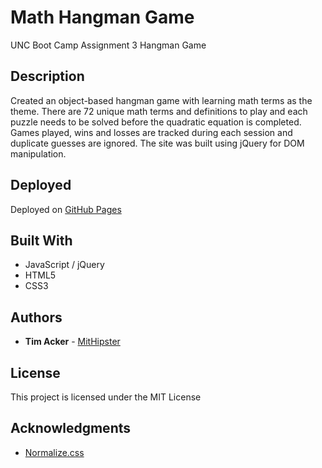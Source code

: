# Math Hangman Game

UNC Boot Camp Assignment 3 Hangman Game

## Description

Created an object-based hangman game with learning math terms as the theme. There are 72 unique math terms and definitions to play and each puzzle needs to be solved before the quadratic equation is completed. Games played, wins and losses are tracked during each session and duplicate guesses are ignored. The site was built using jQuery for DOM manipulation.

## Deployed

Deployed on [GitHub Pages](https://mithipster.github.io/unc_assign_3_hangman_game/)

## Built With

- JavaScript / jQuery
- HTML5
- CSS3

## Authors

- **Tim Acker** - [MitHipster](https://github.com/MitHipster)

## License

This project is licensed under the MIT License

## Acknowledgments

- [Normalize.css](https://necolas.github.io/normalize.css/)
